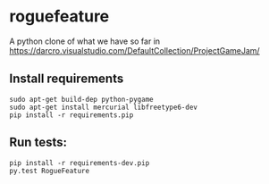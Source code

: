roguefeature
============

A python clone of what we have so far in https://darcro.visualstudio.com/DefaultCollection/ProjectGameJam/

Install requirements
--------------------
    sudo apt-get build-dep python-pygame
    sudo apt-get install mercurial libfreetype6-dev
    pip install -r requirements.pip

Run tests:
----------
    pip install -r requirements-dev.pip
    py.test RogueFeature
